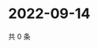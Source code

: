 # 2022-09-14

共 0 条

<!-- BEGIN WEIBO -->
<!-- 最后更新时间 Wed Sep 14 2022 04:05:14 GMT+0800 (China Standard Time) -->

<!-- END WEIBO -->
